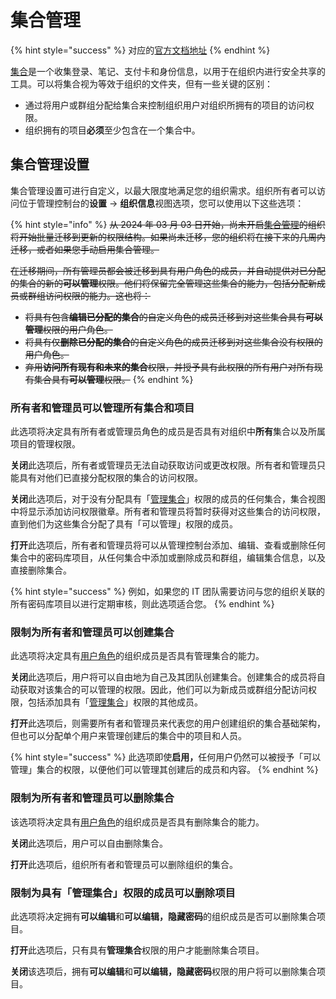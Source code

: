 # 集合管理

{% hint style="success" %}
对应的[官方文档地址](https://bitwarden.com/help/collection-management/)
{% endhint %}

[集合](about-collections.md)是一个收集登录、笔记、支付卡和身份信息，以用于在组织内进行安全共享的工具。可以将集合视为等效于组织的文件夹，但有一些关键的区别：

* 通过将用户或群组分配给集合来控制组织用户对组织所拥有的项目的访问权限。
* 组织拥有的项目**必须**至少包含在一个集合中。

## 集合管理设置 <a href="#collection-management-settings" id="collection-management-settings"></a>

集合管理设置可进行自定义，以最大限度地满足您的组织需求。组织所有者可以访问位于管理控制台的**设置** →  **组织信息**视图选项，您可以使用以下这些选项：

{% hint style="info" %}
~~从 2024 年 03 月 03 日开始，尚未开启~~[~~集合管理~~](collection-management.md)~~的组织将开始批量迁移到更新的权限结构。如果尚未迁移，您的组织将在接下来的几周内迁移，或者如果您手动启用集合管理。~~

~~在迁移期间，所有管理员都会被迁移到具有用户角色的成员，并自动提供对已分配的集合的新的**可以管理**权限。他们将保留完全管理这些集合的能力，包括分配新成员或群组访问权限的能力。这也将：~~

* ~~将具有包含**编辑已分配的集合**的自定义角色的成员迁移到对这些集合具有**可以管理**权限的用户角色。~~
* ~~将具有仅**删除已分配的集合**的自定义角色的成员迁移到对这些集合没有权限的用户角色。~~
* ~~弃用**访问所有现有和未来的集合**权限，并授予具有此权限的所有用户对所有现有集合具有**可以管理**权限。~~
{% endhint %}

### 所有者和管理员可以管理所有集合和项目 <a href="#owners-and-admins-can-manage-all-collections-and-items" id="owners-and-admins-can-manage-all-collections-and-items"></a>

此选项将决定具有所有者或管理员角色的成员是否具有对组织中**所有**集合以及所属项目的管理权限。

**关闭**此选项后，所有者或管理员无法自动获取访问或更改权限。所有者和管理员只能具有对他们已直接分配权限的集合的访问权限。

**关闭**此选项后，对于没有分配具有「[管理集合](../user-management/member-roles-and-permissions.md)」权限的成员的任何集合，集合视图中将显示添加访问权限徽章。所有者和管理员将暂时获得对这些集合的访问权限，直到他们为这些集合分配了具有「可以管理」权限的成员。&#x20;

**打开**此选项后，所有者和管理员将可以从管理控制台添加、编辑、查看或删除任何集合中的密码库项目，从任何集合中添加或删除成员和群组，编辑集合信息，以及直接删除集合。

{% hint style="success" %}
例如，如果您的 IT 团队需要访问与您的组织关联的所有密码库项目以进行定期审核，则此选项适合您。
{% endhint %}

### 限制为所有者和管理员可以创建集合 <a href="#limit-collection-creation-to-owners-and-admins" id="limit-collection-creation-to-owners-and-admins"></a>

此选项将决定具有[用户角色](../user-management/member-roles-and-permissions.md)的组织成员是否具有管理集合的能力。

**关闭**此选项后，用户将可以自由地为自己及其团队创建集合。创建集合的成员将自动获取对该集合的可以管理的权限。因此，他们可以为新成员或群组分配访问权限，包括添加具有「[管理集合](../user-management/member-roles-and-permissions.md)」权限的其他成员。

**打开**此选项后，则需要所有者和管理员来代表您的用户创建组织的集合基础架构，但也可以分配单个用户来管理创建后的集合中的项目和人员。

{% hint style="success" %}
此选项即使**启用，**&#x4EFB;何用户仍然可以被授予「可以管理」集合的权限，以便他们可以管理其创建后的成员和内容。
{% endhint %}

### 限制为所有者和管理员可以删除集合 <a href="#limit-collection-deletion-to-owners-and-admins" id="limit-collection-deletion-to-owners-and-admins"></a>

该选项将决定具有[用户角色](../user-management/member-roles-and-permissions.md)的组织成员是否具有删除集合的能力。

**关闭**此选项后，用户可以自由删除集合。

**打开**此选项后，组织所有者和管理员可以删除组织的集合。

### 限制为具有「管理集合」权限的成员可以删除项目 <a href="#limit-item-deletion-to-member-with-the-manage-collection-permissions" id="limit-item-deletion-to-member-with-the-manage-collection-permissions"></a>

此选项将决定拥有**可以编辑**和**可以编辑，隐藏密码**的组织成员是否可以删除集合项目。

**打开**此选项后，只有具有**管理集合**权限的用户才能删除集合项目。

**关闭**该选项后，拥有**可以编辑**和**可以编辑，隐藏密码**权限的用户将可以删除集合项目。
